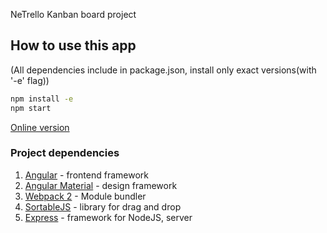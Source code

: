 NeTrello Kanban board project

## How to use this app

(All dependencies include in package.json, install only exact versions(with '-e' flag))

```bash
npm install -e
npm start
```

[Online version](https://netrello.herokuapp.com)

### Project dependencies

1. [Angular](https://angular.io) - frontend framework
2. [Angular Material](https://material.angular.io) - design framework
3. [Webpack 2](https://webpack.js.org) - Module bundler
3. [SortableJS](https://github.com/SortableJS/angular-sortablejs) - library for drag and drop
4. [Express](https://expressjs.com) - framework for NodeJS, server


